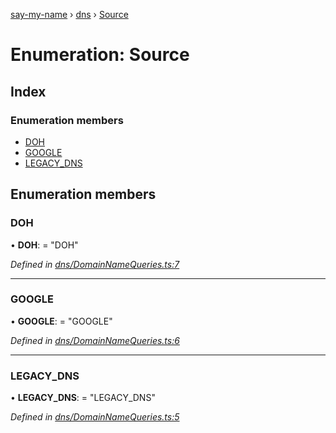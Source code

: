 [say-my-name](../README.md) › [dns](../modules/dns.md) › [Source](dns.source.md)

# Enumeration: Source

## Index

### Enumeration members

* [DOH](dns.source.md#doh)
* [GOOGLE](dns.source.md#google)
* [LEGACY_DNS](dns.source.md#legacy_dns)

## Enumeration members

###  DOH

• **DOH**: = "DOH"

*Defined in [dns/DomainNameQueries.ts:7](https://github.com/matthewjosephtaylor/say-my-name/blob/57773d3/src/js/dns/DomainNameQueries.ts#L7)*

___

###  GOOGLE

• **GOOGLE**: = "GOOGLE"

*Defined in [dns/DomainNameQueries.ts:6](https://github.com/matthewjosephtaylor/say-my-name/blob/57773d3/src/js/dns/DomainNameQueries.ts#L6)*

___

###  LEGACY_DNS

• **LEGACY_DNS**: = "LEGACY_DNS"

*Defined in [dns/DomainNameQueries.ts:5](https://github.com/matthewjosephtaylor/say-my-name/blob/57773d3/src/js/dns/DomainNameQueries.ts#L5)*
